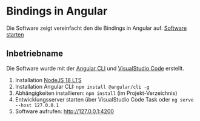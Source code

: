 Bindings in Angular
===================

Die Software zeigt vereinfacht den die Bindings in Angular auf.
[Software starten](https://tschuegge.github.io/Angular-Binding/dist/)

Inbetriebname
-------------
Die Software wurde mit der [Angular CLI](https://cli.angular.io) und [VisualStudio Code](https://code.visualstudio.com) erstellt.
1. Installation [NodeJS 18 LTS](https://nodejs.org)
2. Installation Angular CLI: `npm install @angular/cli -g`
3. Abhängigkeiten installieren: `npm install` (im Projekt-Verzeichnis)
4. Entwicklungsserver starten über VisualStudio Code Task oder `ng serve --host 127.0.0.1`
5. Software aufrufen: http://127.0.0.1:4200
